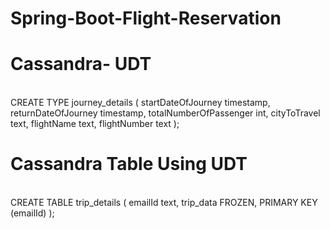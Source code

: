 # Spring-Boot-Flight-Reservation

# Cassandra- UDT
</br>
CREATE TYPE journey_details (    
   startDateOfJourney timestamp,  
   returnDateOfJourney timestamp,  
   totalNumberOfPassenger int,
   cityToTravel text,
   flightName text,
   flightNumber text  
);

# Cassandra Table Using UDT 
</br>
CREATE TABLE trip_details (  
   emailId text,  
   trip_data FROZEN<journey_details>, 
   PRIMARY KEY (emailId)  
); 

